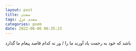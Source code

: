 ```yaml
---
layout: post
title: سعدی
tags: سعدی غزل
categories: poem
date: 2022-06-06 06:35:23
---
```


باشد که خود به رحمت یاد آورند ما را / ور نه کدام قاصد پیغام ما گذارد
